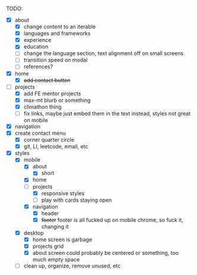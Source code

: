 TODO:

- [x] about
  - [x] change content to an iterable
  - [x] languages and frameworks
  - [x] experience
  - [x] education
  - [ ] change the language section, text alignment off on small screens
  - [ ] transition speed on modal
  - [ ] references?
- [x] home
  - [x] ~~add contact button~~
- [ ] projects
  - [x] add FE mentor projects
  - [x] max-mt blurb or something
  - [x] climathon thing
  - [ ] fix links, maybe just embed them in the text instead,
        styles not great on mobile
- [x] navigation
- [x] create contact menu
  - [x] corner quarter circle
  - [x] git, LI, leetcode, email, etc
- [x] styles
  - [x] mobile
    - [x] about
      - [x] short
    - [x] home
    - [ ] projects
      - [x] responsive styles
      - [ ] play with cards staying open
    - [x] navigation
      - [x] header
      - [x] ~~footer~~ footer is all fucked up on mobile chrome, so fuck it, changing it
  - [x] desktop
    - [x] home screen is garbage
    - [x] projects grid
    - [x] about screen could probably be centered or something, too much empty space
  - [ ] clean up, organize, remove unused, etc
